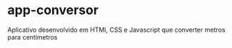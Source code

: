 # app-conversor
 Aplicativo desenvolvido em HTMl, CSS e Javascript que converter metros para centímetros

